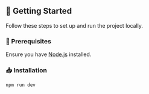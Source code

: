 ## 🚀 Getting Started

Follow these steps to set up and run the project locally.

### 📌 Prerequisites

Ensure you have [Node.js](https://nodejs.org/) installed.

### 📥 Installation
```sh
npm run dev
